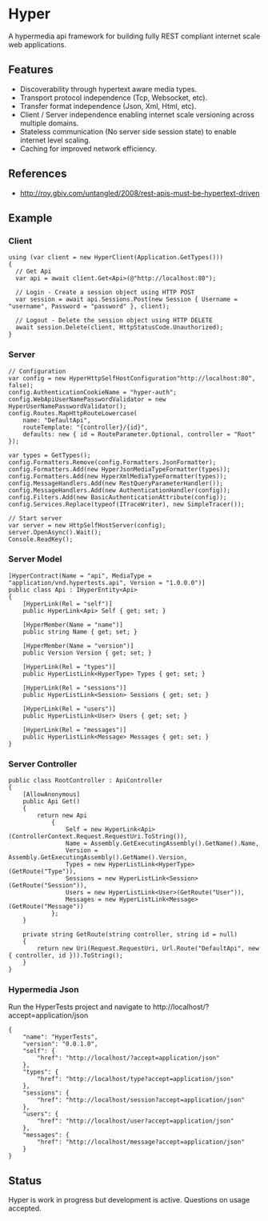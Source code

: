 Hyper
=====

A hypermedia api framework for building fully REST compliant internet scale web applications.

## Features

- Discoverability through hypertext aware media types.
- Transport protocol independence (Tcp, Websocket, etc).
- Transfer format independence (Json, Xml, Html, etc).
- Client / Server independence enabling internet scale versioning across multiple domains.
- Stateless communication (No server side session state) to enable internet level scaling.
- Caching for improved network efficiency.

## References

- http://roy.gbiv.com/untangled/2008/rest-apis-must-be-hypertext-driven

## Example
### Client
    using (var client = new HyperClient(Application.GetTypes()))
    {
      // Get Api
      var api = await client.Get<Api>(@"http://localhost:80");
      
      // Login - Create a session object using HTTP POST
      var session = await api.Sessions.Post(new Session { Username = "username", Password = "password" }, client);
      
      // Logout - Delete the session object using HTTP DELETE
      await session.Delete(client, HttpStatusCode.Unauthorized);
    }

### Server

    // Configuration
    var config = new HyperHttpSelfHostConfiguration"http://localhost:80", false);
    config.AuthenticationCookieName = "hyper-auth";
    config.WebApiUserNamePasswordValidator = new HyperUserNamePasswordValidator();
    config.Routes.MapHttpRouteLowercase(
        name: "DefaultApi",
        routeTemplate: "{controller}/{id}",
        defaults: new { id = RouteParameter.Optional, controller = "Root" });

    var types = GetTypes();
    config.Formatters.Remove(config.Formatters.JsonFormatter);
    config.Formatters.Add(new HyperJsonMediaTypeFormatter(types));
    config.Formatters.Add(new HyperXmlMediaTypeFormatter(types));
    config.MessageHandlers.Add(new RestQueryParameterHandler());
    config.MessageHandlers.Add(new AuthenticationHandler(config));
    config.Filters.Add(new BasicAuthenticationAttribute(config));
    config.Services.Replace(typeof(ITraceWriter), new SimpleTracer());

    // Start server
    var server = new HttpSelfHostServer(config);
    server.OpenAsync().Wait();
    Console.ReadKey();
    
### Server Model
    [HyperContract(Name = "api", MediaType = "application/vnd.hypertests.api", Version = "1.0.0.0")]
    public class Api : IHyperEntity<Api>
    {
        [HyperLink(Rel = "self")]
        public HyperLink<Api> Self { get; set; }

        [HyperMember(Name = "name")]
        public string Name { get; set; }

        [HyperMember(Name = "version")]
        public Version Version { get; set; }

        [HyperLink(Rel = "types")]
        public HyperListLink<HyperType> Types { get; set; }
        
        [HyperLink(Rel = "sessions")]
        public HyperListLink<Session> Sessions { get; set; }

        [HyperLink(Rel = "users")]
        public HyperListLink<User> Users { get; set; }

        [HyperLink(Rel = "messages")]
        public HyperListLink<Message> Messages { get; set; }
    }

### Server Controller
    public class RootController : ApiController
    {
        [AllowAnonymous]
        public Api Get()
        {
            return new Api
                {
                    Self = new HyperLink<Api>(ControllerContext.Request.RequestUri.ToString()),
                    Name = Assembly.GetExecutingAssembly().GetName().Name,
                    Version = Assembly.GetExecutingAssembly().GetName().Version,
                    Types = new HyperListLink<HyperType>(GetRoute("Type")),
                    Sessions = new HyperListLink<Session>(GetRoute("Session")),
                    Users = new HyperListLink<User>(GetRoute("User")),
                    Messages = new HyperListLink<Message>(GetRoute("Message"))
                };
        }

        private string GetRoute(string controller, string id = null)
        {
            return new Uri(Request.RequestUri, Url.Route("DefaultApi", new { controller, id })).ToString();
        }
    }
    
### Hypermedia Json
Run the HyperTests project and navigate to http://localhost/?accept=application/json

    {
        "name": "HyperTests",
        "version": "0.0.1.0",
        "self": {
            "href": "http://localhost/?accept=application/json"
        },
        "types": {
            "href": "http://localhost/type?accept=application/json"
        },
        "sessions": {
            "href": "http://localhost/session?accept=application/json"
        },
        "users": {
            "href": "http://localhost/user?accept=application/json"
        },
        "messages": {
            "href": "http://localhost/message?accept=application/json"
        }
    }

## Status

Hyper is work in progress but development is active.  Questions on usage accepted.